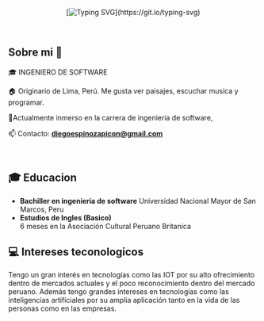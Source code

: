 <div align="center">

[![Typing SVG](https://readme-typing-svg.demolab.com?font=Jersey+15&size=30&pause=1000&color=42C3B4&background=9D56FF00&center=true&vCenter=true&repeat=false&random=false&width=435&lines=Bienvenido+a+mi+pagina+de+Github!.)](https://git.io/typing-svg)  

<div align="left">

<br>
<h2>Sobre mi 🙋</h2>
<!--Intro start-->

<p align="left">
🎓 INGENIERO DE SOFTWARE

🏠 Originario de Lima, Perú. Me gusta ver paisajes, escuchar musica y programar.

📕Actualmente inmerso en la carrera de ingenieria de software,   

📫 Contacto: **diegoespinozapicon@gmail.com**
<!--Intro end-->
  </p>
<br>

## 🎓 Educacion
- **Bachiller en ingenieria de software**
  Universidad Nacional Mayor de San Marcos, Peru
- **Estudios de Ingles (Basico)**  
  6 meses en la Asociación Cultural Peruano Britanica

## 💻 Intereses teconologicos
Tengo un gran interés en tecnologías como las IOT por su alto ofrecimiento dentro de mercados actuales y el poco reconocimiento dentro del mercado peruano. Además tengo grandes intereses en tecnologías como las inteligencias artificiales por su amplia aplicación tanto en la vida de las personas como en las empresas.


